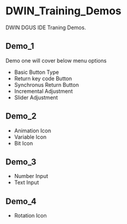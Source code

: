 # DWIN_Training_Demos

DWIN DGUS IDE Traning Demos.

## Demo_1

Demo one will cover below menu options

- Basic Button Type
- Return key code Button
- Synchronus Return Button
- Incremental Adjustment
- Slider Adjustment

## Demo_2

- Animation Icon
- Variable Icon
- Bit Icon

## Demo_3

- Number Input
- Text Input

## Demo_4

- Rotation Icon

